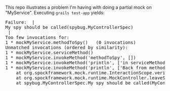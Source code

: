This repo illustrates a problem I'm having with doing a partial mock on "MyService".  Executing ```grails test-app``` yields:

<pre>
Failure:  |
My spy should be called(spybug.MyControllerSpec)
 |
Too few invocations for:
1 * mockMyService.methodToSpy()   (0 invocations)
Unmatched invocations (ordered by similarity):
1 * mockMyService.serviceMethod()
1 * mockMyService.invokeMethod('methodToSpy', [])
1 * mockMyService.invokeMethod('println', ['in serviceMethod about to call methodToSpy'])
1 * mockMyService.invokeMethod('println', ['Back from methodToSpy'])
	at org.spockframework.mock.runtime.InteractionScope.verifyInteractions(InteractionScope.java:78)
	at org.spockframework.mock.runtime.MockController.leaveScope(MockController.java:76)
	at spybug.MyControllerSpec.My spy should be called(MyControllerSpec.groovy:22)
</pre>
